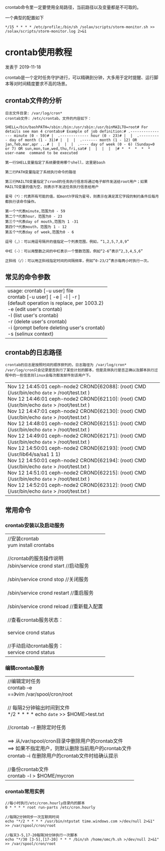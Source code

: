 
crontab命令里一定要使用全局路径，当前路径以及变量都是不可取的。

一个典型的配置如下

```shell
*/15 * * * * /etc/profile;/bin/sh /solax/scripts/storm-monitor.sh >> /solax/scripts/storm-monitor.log 2>&1
```


# crontab使用教程

发表于 2019-11-18

crontab是一个定时任务守护进行，可以精确到分钟，大多用于定时提醒、运行脚本等对时间精度要求不高的场景。

## [](https://lovethegirl.github.io/2019/11/18/crontab/#crontab文件的分析 "crontab文件的分析")crontab文件的分析

```
日志文件目录: /var/log/cron*
crontab文件: /etc/crontab，文件的内容如下：

```

```
SHELL=/bin/bashPATH=/sbin:/bin:/usr/sbin:/usr/binMAILTO=root# For details see man 4 crontabs# Example of job definition:# .---------------- minute (0 - 59)# |  .------------- hour (0 - 23)# |  |  .---------- day of month (1 - 31)# |  |  |  .------- month (1 - 12) OR jan,feb,mar,apr ...# |  |  |  |  .---- day of week (0 - 6) (Sunday=0 or 7) OR sun,mon,tue,wed,thu,fri,sat# |  |  |  |  |# *  *  *  *  * user-name  command to be executed

第一行SHELL变量指定了系统要使用哪个shell，这里是bash

第二行PATH变量指定了系统执行命令的路径

第三行MAILTO变量指定了crond的任务执行信息将通过电子邮件发送给root用户；如果MAILTO变量的值为空，则表示不发送任务执行信息给用户

星号（*）：代表所有可能的值，如month字段为星号，则表示在满足其它字段的制约条件后每月都执行该命令操作。

第一个*代表minute,范围为0 - 59
第二个*代表hour，范围为0 - 23
第三个*代表day of mouth,范围为 1 -31
第四个*代表mouth，范围为 1 - 12
第五个*代表day of week,范围为0 - 6

逗号（,）：可以用逗号隔开的值指定一个列表范围，例如，“1,2,5,7,8,9”

中杠（-）：可以用整数之间的中杠表示一个整数范围，例如“2-6”表示“2,3,4,5,6”

正斜线（/）：可以用正斜线指定时间的间隔频率，例如“0-23/2”表示每两小时执行一次。
```

## [](https://lovethegirl.github.io/2019/11/18/crontab/#常见的命令参数 "常见的命令参数")常见的命令参数

|   |
|---|
|usage:  crontab [-u user] file  <br>      crontab [-u user] [ -e \| -l \| -r ]  <br>              (default operation is replace, per 1003.2)  <br>      -e      (edit user's crontab)  <br>      -l      (list user's crontab)  <br>      -r      (delete user's crontab)  <br>      -i      (prompt before deleting user's crontab)  <br>      -s      (selinux context)|

## [](https://lovethegirl.github.io/2019/11/18/crontab/#crontab的日志路径 "crontab的日志路径")crontab的日志路径

```
crontab的日志是按照时间的顺序排列的，日志路径为 /var/log/cron*
/var/log/cron只会记录是否执行了某些计划的脚本，但是具体执行是否正确以及脚本执行过程中的一些信息则linux会每次都发邮件到该用户下。
```

|   |
|---|
|Nov 12 14:45:01 ceph-node2 CROND[62088]: (root) CMD (/usr/bin/echo `date` > /root/test.txt )  <br>Nov 12 14:46:01 ceph-node2 CROND[62110]: (root) CMD (/usr/bin/echo `date` > /root/test.txt )  <br>Nov 12 14:47:01 ceph-node2 CROND[62130]: (root) CMD (/usr/bin/echo `date` > /root/test.txt )  <br>Nov 12 14:48:01 ceph-node2 CROND[62151]: (root) CMD (/usr/bin/echo `date` > /root/test.txt )  <br>Nov 12 14:49:01 ceph-node2 CROND[62171]: (root) CMD (/usr/bin/echo `date` > /root/test.txt )  <br>Nov 12 14:50:01 ceph-node2 CROND[62193]: (root) CMD (/usr/lib64/sa/sa1 1 1)  <br>Nov 12 14:50:01 ceph-node2 CROND[62194]: (root) CMD (/usr/bin/echo `date` > /root/test.txt )  <br>Nov 12 14:51:01 ceph-node2 CROND[62215]: (root) CMD (/usr/bin/echo `date` > /root/test.txt )  <br>Nov 12 14:52:01 ceph-node2 CROND[62312]: (root) CMD (/usr/bin/echo `date` > /root/test.txt )|

## [](https://lovethegirl.github.io/2019/11/18/crontab/#常用命令 "常用命令")常用命令

### [](https://lovethegirl.github.io/2019/11/18/crontab/#crontab安装以及启动服务 "crontab安装以及启动服务")crontab安装以及启动服务

|   |
|---|
|//安装crontab  <br>yum install crontabs  <br>  <br>//crontab的服务操作说明  <br>/sbin/service crond start //启动服务  <br>  <br>/sbin/service crond stop //关闭服务  <br>  <br>/sbin/service crond restart //重启服务  <br>  <br>/sbin/service crond reload //重新载入配置  <br>  <br>//查看crontab服务状态：  <br>	  <br>  service crond status  <br>  <br>//手动启动crontab服务：  <br> service crond status|

### [](https://lovethegirl.github.io/2019/11/18/crontab/#编辑crontab服务 "编辑crontab服务")编辑crontab服务

|   |
|---|
|//编辑定时任务  <br>  crontab –e  <br>  ==》vim /var/spool/cron/root  <br>  <br>// 每隔2分钟输出时间到文件  <br>  */2 * * * * echo `date` >> $HOME>test.txt  <br>  <br>//crontab -r 删除定时任务  <br>  <br>==> 从/var/spool/cron目录中删除用户的crontab文件  <br>==> 如果不指定用户，则默认删除当前用户的crontab文件  <br>crontab –i  在删除用户的crontab文件时给确认提示  <br>  <br>//备份crontab文件  <br>crontab -l > $HOME/mycron|

### [](https://lovethegirl.github.io/2019/11/18/crontab/#crontab常用实例 "crontab常用实例")crontab常用实例

```
//每小时执行/etc/cron.hourly目录内的脚本
0 * * * * root run-parts /etc/cron.hourly

//每隔2分钟同步一次互联网时间
echo "*/2 * * * * /usr/bin/ntpstat time.windows.com >/dev/null 2>&1" >> /var/spool/cron/root

//每天3-5,17-20每隔30分钟执行一次脚本
echo "*/30 [3-5],[17-20] * * * /bin/sh /home/omc/h.sh >/dev/null 2>&1" >> /var/spool/cron/root
```